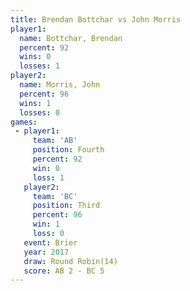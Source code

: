 ```yaml
---
title: Brendan Bottchar vs John Morris
player1:                 
  name: Bottchar, Brendan
  percent: 92            
  wins: 0                
  losses: 1              
player2:                 
  name: Morris, John     
  percent: 96            
  wins: 1                
  losses: 0              
games:
 - player1:          
     team: 'AB'      
     position: Fourth
     percent: 92     
     win: 0          
     loss: 1         
   player2:         
     team: 'BC'     
     position: Third
     percent: 96    
     win: 1         
     loss: 0        
   event: Brier         
   year: 2017           
   draw: Round Robin(14)
   score: AB 2 - BC 5   
---
```

